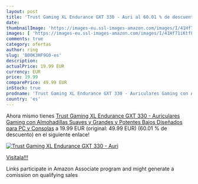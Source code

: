 ```yaml
---
layout: post
title: 'Trust Gaming XL Endurance GXT 330 - Auri al 60.01 % de descuento'
date: 
thumbnailImage: 'https://images-eu.ssl-images-amazon.com/images/I/41Hf71iKtfL._SL200_.jpg'
images: [ 'https://images-eu.ssl-images-amazon.com/images/I/41Hf71iKtfL._SL200_.jpg' ]
comments: true
category: ofertas
author: ring
slug: 'B00K3HF9G0-es'
description:
actualPrice: 19.99 EUR
currency: EUR
price: 19.99
comparePrice: 49.99 EUR
inStock: true
prodname: 'Trust Gaming XL Endurance GXT 330 - Auriculares Gaming con Almohadillas Suaves y Grandes y Potentes Bajos  Diseñados para PC y Consolas'
country: 'es'
---
```


Ahora mismo tienes [Trust Gaming XL Endurance GXT 330 - Auriculares Gaming con Almohadillas Suaves y Grandes y Potentes Bajos  Diseñados para PC y Consolas](https://www.amazon.es/dp/B00K3HF9G0/?tag=tolees-21) a 19.99 EUR (original: 49.99 EUR) (60.01 %  de descuento) en el siguiente enlace!

[![Trust Gaming XL Endurance GXT 330 - Auri](https://images-eu.ssl-images-amazon.com/images/I/41Hf71iKtfL._SL200_.jpg)](https://www.amazon.es/dp/B00K3HF9G0/?tag=tolees-21)

[Visítala!!!](https://www.amazon.es/dp/B00K3HF9G0/?tag=tolees-21)

Links participate in Amazon Associate program and might generate a comission on qualifying sales
